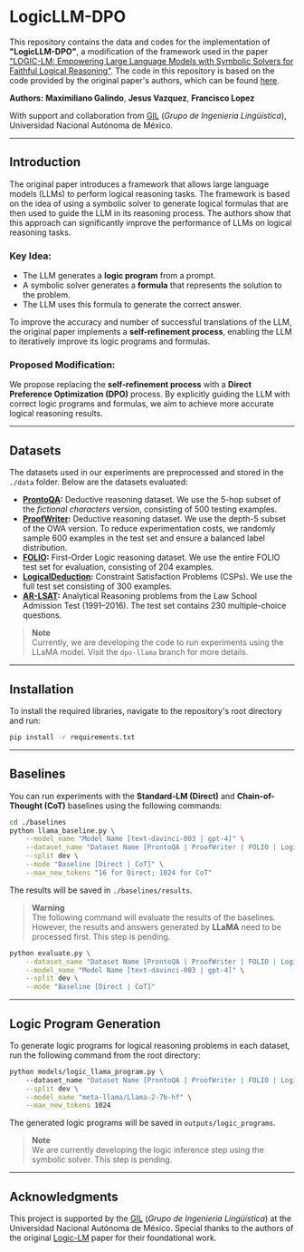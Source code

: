# LogicLLM-DPO

This repository contains the data and codes for the implementation of **"LogicLLM-DPO"**, a modification of the framework used in the paper ["LOGIC-LM: Empowering Large Language Models with Symbolic Solvers for Faithful Logical Reasoning"](https://arxiv.org/abs/2305.12295). The code in this repository is based on the code provided by the original paper's authors, which can be found [here](https://github.com/teacherpeterpan/Logic-LLM/tree/main).

**Authors:** **Maximiliano Galindo**, **Jesus Vazquez**, **Francisco Lopez**

With support and collaboration from [GIL](https://www.facebook.com/ingenieriaLinguistica/?locale=es_LA) (*Grupo de Ingeniería Lingüística*), Universidad Nacional Autónoma de México.

---

## Introduction

The original paper introduces a framework that allows large language models (LLMs) to perform logical reasoning tasks. The framework is based on the idea of using a symbolic solver to generate logical formulas that are then used to guide the LLM in its reasoning process. The authors show that this approach can significantly improve the performance of LLMs on logical reasoning tasks.

### Key Idea:
- The LLM generates a **logic program** from a prompt.
- A symbolic solver generates a **formula** that represents the solution to the problem.
- The LLM uses this formula to generate the correct answer.

To improve the accuracy and number of successful translations of the LLM, the original paper implements a **self-refinement process**, enabling the LLM to iteratively improve its logic programs and formulas.

### Proposed Modification:
We propose replacing the **self-refinement process** with a **Direct Preference Optimization (DPO)** process. By explicitly guiding the LLM with correct logic programs and formulas, we aim to achieve more accurate logical reasoning results.

---

## Datasets

The datasets used in our experiments are preprocessed and stored in the `./data` folder. Below are the datasets evaluated:

- **[ProntoQA](https://github.com/asaparov/prontoqa):**
  Deductive reasoning dataset. We use the 5-hop subset of the *fictional characters* version, consisting of 500 testing examples.
- **[ProofWriter](https://allenai.org/data/proofwriter):**
  Deductive reasoning dataset. We use the depth-5 subset of the OWA version. To reduce experimentation costs, we randomly sample 600 examples in the test set and ensure a balanced label distribution.
- **[FOLIO](https://github.com/Yale-LILY/FOLIO):**
  First-Order Logic reasoning dataset. We use the entire FOLIO test set for evaluation, consisting of 204 examples.
- **[LogicalDeduction](https://github.com/google/BIG-bench/tree/main/bigbench/benchmark_tasks/logical_deduction):**
  Constraint Satisfaction Problems (CSPs). We use the full test set consisting of 300 examples.
- **[AR-LSAT](https://github.com/zhongwanjun/AR-LSAT):**
  Analytical Reasoning problems from the Law School Admission Test (1991–2016). The test set contains 230 multiple-choice questions.

> **Note**  
> Currently, we are developing the code to run experiments using the LLaMA model. Visit the `dpo-llama` branch for more details.

---

## Installation

To install the required libraries, navigate to the repository's root directory and run:

```bash
pip install -r requirements.txt
```

---

## Baselines

You can run experiments with the **Standard-LM (Direct)** and **Chain-of-Thought (CoT)** baselines using the following commands:

```bash
cd ./baselines
python llama_baseline.py \
    --model_name "Model Name [text-davinci-003 | gpt-4]" \
    --dataset_name "Dataset Name [ProntoQA | ProofWriter | FOLIO | LogicalDeduction ｜ AR-LSAT]" \
    --split dev \
    --mode "Baseline [Direct | CoT]" \
    --max_new_tokens "16 for Direct; 1024 for CoT"
```

The results will be saved in `./baselines/results`.

> **Warning**  
> The following command will evaluate the results of the baselines. However, the results and answers generated by **LLaMA** need to be processed first. This step is pending.

```bash
python evaluate.py \
    --dataset_name "Dataset Name [ProntoQA | ProofWriter | FOLIO | LogicalDeduction ｜ AR-LSAT]" \
    --model_name "Model Name [text-davinci-003 | gpt-4]" \
    --split dev \
    --mode "Baseline [Direct | CoT]"
```

---

## Logic Program Generation

To generate logic programs for logical reasoning problems in each dataset, run the following command from the root directory:

```bash
python models/logic_llama_program.py \                
    --dataset_name "Dataset Name [ProntoQA | ProofWriter | FOLIO | LogicalDeduction ｜ AR-LSAT]" \
    --split dev \
    --model_name "meta-llama/Llama-2-7b-hf" \
    --max_new_tokens 1024
```

The generated logic programs will be saved in `outputs/logic_programs`.

> **Note**  
> We are currently developing the logic inference step using the symbolic solver. This step is pending.

---

## Acknowledgments

This project is supported by the [GIL](https://www.facebook.com/ingenieriaLinguistica/?locale=es_LA) (*Grupo de Ingeniería Lingüística*) at the Universidad Nacional Autónoma de México. Special thanks to the authors of the original [Logic-LM](https://arxiv.org/abs/2305.12295) paper for their foundational work.
